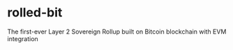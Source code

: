 # rolled-bit
The first-ever Layer 2 Sovereign Rollup built on Bitcoin blockchain with EVM integration
